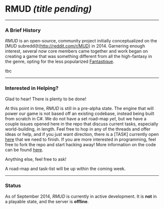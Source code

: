 # RMUD *(title pending)*

---
### A Brief History
*RMUD* is an open-source, community project initially conceptualized on the [MUD subreddi]t(http://reddit.com/r/MUD) in 2014. Garnering enough interest, several now core members came together and work began on creating a game that was something different from all the high-fantasy in the genre, opting for the less popularized [Fantastique](http://en.wikipedia.org/wiki/Fantastique).

tbc

---

### Interested in Helping?
Glad to hear! There is plenty to be done! 

At this point in time, *RMUD* is still in a pre-alpha state. The engine that will power our game is not based off an existing codebase, instead being built from scratch in C#. We do not have a set road-map *yet*, but we have a couple issues opened here in the repo that discuss current tasks, especially world-building, in length.  Feel free to hop in any of the threads and offer ideas or help, and if you just want direction, there is a [TASK] currently open [here](https://github.com/Trevoke/let-us-write-a-mud/issues/5) that we need to finish. If you are more interested in programming, feel free to fork the repo and start hacking away! More information on the code can be found [here](https://github.com/Trevoke/let-us-write-a-mud/issues/2).

Anything else, feel free to ask!

A road-map and task-list will be up within the coming week.


---

### Status
As of September 2014, *RMUD* is currently in active development. 
It is **not** in a playable state, and the server is **offline**.
